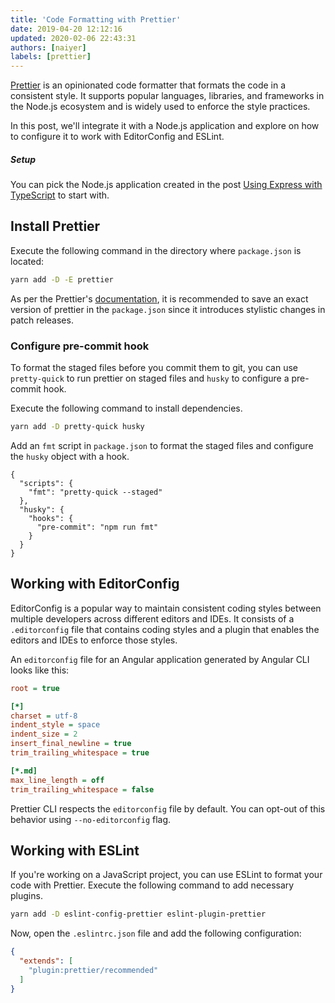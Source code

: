 ```yaml
---
title: 'Code Formatting with Prettier'
date: 2019-04-20 12:12:16
updated: 2020-02-06 22:43:31
authors: [naiyer]
labels: [prettier]
---
```


[Prettier](https://prettier.io) is an opinionated code formatter that formats the code in a consistent style. It supports popular languages, libraries, and frameworks in the Node.js ecosystem and is widely used to enforce the style practices. 

In this post, we'll integrate it with a Node.js application and explore on how to configure it to work with EditorConfig and ESLint. 

##### Setup

You can pick the Node.js application created in the post [Using Express with TypeScript](/blog/2019/01/12/using-express-with-typescript/) to start with.

## Install Prettier

Execute the following command in the directory where `package.json` is located:

```sh
yarn add -D -E prettier
```

As per the Prettier's [documentation](https://prettier.io/docs/en/install.html), it is recommended to save an exact version of prettier in the `package.json` since it introduces stylistic changes in patch releases.

### Configure pre-commit hook

To format the staged files before you commit them to git, you can use `pretty-quick` to run prettier on staged files and `husky` to configure a pre-commit hook.

Execute the following command to install dependencies.

```sh
yarn add -D pretty-quick husky
```

Add an `fmt` script in `package.json` to format the staged files and configure the `husky` object with a hook.

```json{3, 7}
{
  "scripts": {
    "fmt": "pretty-quick --staged"
  },
  "husky": {
    "hooks": {
      "pre-commit": "npm run fmt"
    }
  }
}
```

## Working with EditorConfig

EditorConfig is a popular way to maintain consistent coding styles between multiple developers across different editors and IDEs. It consists of a `.editorconfig` file that contains coding styles and a plugin that enables the editors and IDEs to enforce those styles.

An `editorconfig` file for an Angular application generated by Angular CLI looks like this:

```ini
root = true

[*]
charset = utf-8
indent_style = space
indent_size = 2
insert_final_newline = true
trim_trailing_whitespace = true

[*.md]
max_line_length = off
trim_trailing_whitespace = false
```

Prettier CLI respects the `editorconfig` file by default. You can opt-out of this behavior using `--no-editorconfig` flag.

## Working with ESLint

If you're working on a JavaScript project, you can use ESLint to format your code with Prettier. Execute the following command to add necessary plugins.

```sh
yarn add -D eslint-config-prettier eslint-plugin-prettier
```

Now, open the `.eslintrc.json` file and add the following configuration:

```json
{
  "extends": [
    "plugin:prettier/recommended"
  ]
}
```